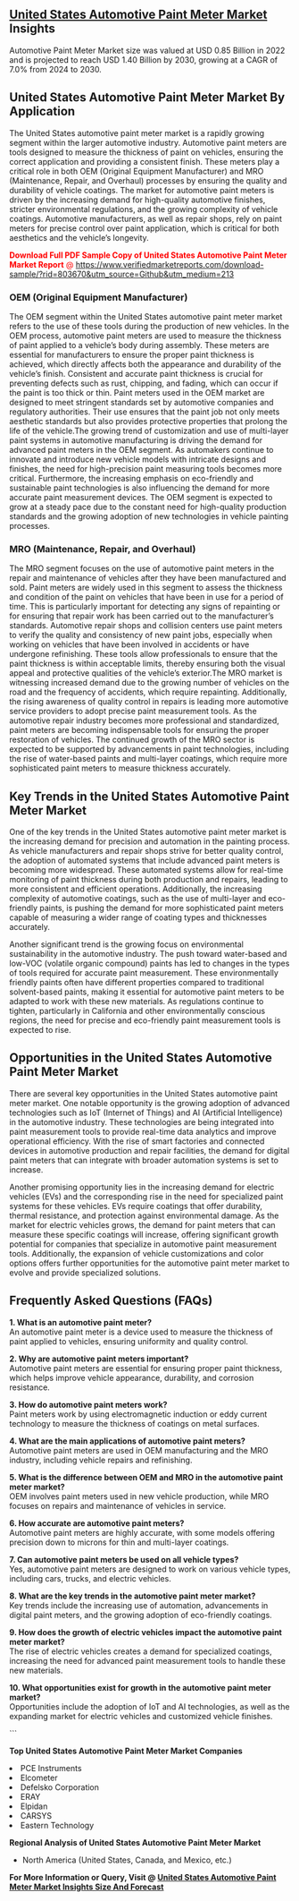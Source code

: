 <h2><a href="https://www.verifiedmarketreports.com/download-sample/?rid=803670&amp;utm_source=Github&amp;utm_medium=213" target="_blank">United States Automotive Paint Meter Market</a> Insights</h2><p>Automotive Paint Meter Market size was valued at USD 0.85 Billion in 2022 and is projected to reach USD 1.40 Billion by 2030, growing at a CAGR of 7.0% from 2024 to 2030.</p><p><h2>United States Automotive Paint Meter Market By Application</h2><p>The United States automotive paint meter market is a rapidly growing segment within the larger automotive industry. Automotive paint meters are tools designed to measure the thickness of paint on vehicles, ensuring the correct application and providing a consistent finish. These meters play a critical role in both OEM (Original Equipment Manufacturer) and MRO (Maintenance, Repair, and Overhaul) processes by ensuring the quality and durability of vehicle coatings. The market for automotive paint meters is driven by the increasing demand for high-quality automotive finishes, stricter environmental regulations, and the growing complexity of vehicle coatings. Automotive manufacturers, as well as repair shops, rely on paint meters for precise control over paint application, which is critical for both aesthetics and the vehicle’s longevity.<p><span class=""><span style="color: #ff0000;"><strong>Download Full PDF Sample Copy of United States Automotive Paint Meter Market Report</strong> @ </span><a href="https://www.verifiedmarketreports.com/download-sample/?rid=803670&amp;utm_source=Github&amp;utm_medium=213" target="_blank">https://www.verifiedmarketreports.com/download-sample/?rid=803670&amp;utm_source=Github&amp;utm_medium=213</a></span></p></p><h3>OEM (Original Equipment Manufacturer)</h3><p>The OEM segment within the United States automotive paint meter market refers to the use of these tools during the production of new vehicles. In the OEM process, automotive paint meters are used to measure the thickness of paint applied to a vehicle’s body during assembly. These meters are essential for manufacturers to ensure the proper paint thickness is achieved, which directly affects both the appearance and durability of the vehicle’s finish. Consistent and accurate paint thickness is crucial for preventing defects such as rust, chipping, and fading, which can occur if the paint is too thick or thin. Paint meters used in the OEM market are designed to meet stringent standards set by automotive companies and regulatory authorities. Their use ensures that the paint job not only meets aesthetic standards but also provides protective properties that prolong the life of the vehicle.The growing trend of customization and use of multi-layer paint systems in automotive manufacturing is driving the demand for advanced paint meters in the OEM segment. As automakers continue to innovate and introduce new vehicle models with intricate designs and finishes, the need for high-precision paint measuring tools becomes more critical. Furthermore, the increasing emphasis on eco-friendly and sustainable paint technologies is also influencing the demand for more accurate paint measurement devices. The OEM segment is expected to grow at a steady pace due to the constant need for high-quality production standards and the growing adoption of new technologies in vehicle painting processes.<h3>MRO (Maintenance, Repair, and Overhaul)</h3><p>The MRO segment focuses on the use of automotive paint meters in the repair and maintenance of vehicles after they have been manufactured and sold. Paint meters are widely used in this segment to assess the thickness and condition of the paint on vehicles that have been in use for a period of time. This is particularly important for detecting any signs of repainting or for ensuring that repair work has been carried out to the manufacturer’s standards. Automotive repair shops and collision centers use paint meters to verify the quality and consistency of new paint jobs, especially when working on vehicles that have been involved in accidents or have undergone refinishing. These tools allow professionals to ensure that the paint thickness is within acceptable limits, thereby ensuring both the visual appeal and protective qualities of the vehicle’s exterior.The MRO market is witnessing increased demand due to the growing number of vehicles on the road and the frequency of accidents, which require repainting. Additionally, the rising awareness of quality control in repairs is leading more automotive service providers to adopt precise paint measurement tools. As the automotive repair industry becomes more professional and standardized, paint meters are becoming indispensable tools for ensuring the proper restoration of vehicles. The continued growth of the MRO sector is expected to be supported by advancements in paint technologies, including the rise of water-based paints and multi-layer coatings, which require more sophisticated paint meters to measure thickness accurately.<h2>Key Trends in the United States Automotive Paint Meter Market</h2><p>One of the key trends in the United States automotive paint meter market is the increasing demand for precision and automation in the painting process. As vehicle manufacturers and repair shops strive for better quality control, the adoption of automated systems that include advanced paint meters is becoming more widespread. These automated systems allow for real-time monitoring of paint thickness during both production and repairs, leading to more consistent and efficient operations. Additionally, the increasing complexity of automotive coatings, such as the use of multi-layer and eco-friendly paints, is pushing the demand for more sophisticated paint meters capable of measuring a wider range of coating types and thicknesses accurately.</p><p>Another significant trend is the growing focus on environmental sustainability in the automotive industry. The push toward water-based and low-VOC (volatile organic compound) paints has led to changes in the types of tools required for accurate paint measurement. These environmentally friendly paints often have different properties compared to traditional solvent-based paints, making it essential for automotive paint meters to be adapted to work with these new materials. As regulations continue to tighten, particularly in California and other environmentally conscious regions, the need for precise and eco-friendly paint measurement tools is expected to rise.</p><h2>Opportunities in the United States Automotive Paint Meter Market</h2><p>There are several key opportunities in the United States automotive paint meter market. One notable opportunity is the growing adoption of advanced technologies such as IoT (Internet of Things) and AI (Artificial Intelligence) in the automotive industry. These technologies are being integrated into paint measurement tools to provide real-time data analytics and improve operational efficiency. With the rise of smart factories and connected devices in automotive production and repair facilities, the demand for digital paint meters that can integrate with broader automation systems is set to increase.</p><p>Another promising opportunity lies in the increasing demand for electric vehicles (EVs) and the corresponding rise in the need for specialized paint systems for these vehicles. EVs require coatings that offer durability, thermal resistance, and protection against environmental damage. As the market for electric vehicles grows, the demand for paint meters that can measure these specific coatings will increase, offering significant growth potential for companies that specialize in automotive paint measurement tools. Additionally, the expansion of vehicle customizations and color options offers further opportunities for the automotive paint meter market to evolve and provide specialized solutions.</p><h2>Frequently Asked Questions (FAQs)</h2><p><strong>1. What is an automotive paint meter?</strong><br> An automotive paint meter is a device used to measure the thickness of paint applied to vehicles, ensuring uniformity and quality control.</p><p><strong>2. Why are automotive paint meters important?</strong><br> Automotive paint meters are essential for ensuring proper paint thickness, which helps improve vehicle appearance, durability, and corrosion resistance.</p><p><strong>3. How do automotive paint meters work?</strong><br> Paint meters work by using electromagnetic induction or eddy current technology to measure the thickness of coatings on metal surfaces.</p><p><strong>4. What are the main applications of automotive paint meters?</strong><br> Automotive paint meters are used in OEM manufacturing and the MRO industry, including vehicle repairs and refinishing.</p><p><strong>5. What is the difference between OEM and MRO in the automotive paint meter market?</strong><br> OEM involves paint meters used in new vehicle production, while MRO focuses on repairs and maintenance of vehicles in service.</p><p><strong>6. How accurate are automotive paint meters?</strong><br> Automotive paint meters are highly accurate, with some models offering precision down to microns for thin and multi-layer coatings.</p><p><strong>7. Can automotive paint meters be used on all vehicle types?</strong><br> Yes, automotive paint meters are designed to work on various vehicle types, including cars, trucks, and electric vehicles.</p><p><strong>8. What are the key trends in the automotive paint meter market?</strong><br> Key trends include the increasing use of automation, advancements in digital paint meters, and the growing adoption of eco-friendly coatings.</p><p><strong>9. How does the growth of electric vehicles impact the automotive paint meter market?</strong><br> The rise of electric vehicles creates a demand for specialized coatings, increasing the need for advanced paint measurement tools to handle these new materials.</p><p><strong>10. What opportunities exist for growth in the automotive paint meter market?</strong><br> Opportunities include the adoption of IoT and AI technologies, as well as the expanding market for electric vehicles and customized vehicle finishes.</p>```</p><p><strong>Top United States Automotive Paint Meter Market Companies</strong></p><div data-test-id=""><p><li>PCE Instruments</li><li> Elcometer</li><li> Defelsko Corporation</li><li> ERAY</li><li> Elpidan</li><li> CARSYS</li><li> Eastern Technology</li></p><div><strong>Regional Analysis of&nbsp;United States Automotive Paint Meter Market</strong></div><ul><li dir="ltr"><p dir="ltr">North America&nbsp;(United States, Canada, and Mexico, etc.)</p></li></ul><p><strong>For More Information or Query, Visit @&nbsp;</strong><strong><a href="https://www.verifiedmarketreports.com/product/automotive-paint-meter-market/?utm_source=Github&amp;utm_medium=213" target="_blank">United States Automotive Paint Meter Market Insights Size And Forecast</a></strong></p></div>
